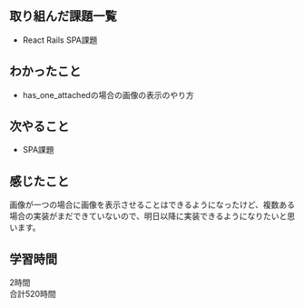 ## 取り組んだ課題一覧
- React Rails SPA課題

## わかったこと
- has_one_attachedの場合の画像の表示のやり方

## 次やること
- SPA課題

## 感じたこと
画像が一つの場合に画像を表示させることはできるようになったけど、複数ある場合の実装がまだできていないので、明日以降に実装できるようになりたいと思います。

## 学習時間
2時間<br />
合計520時間
